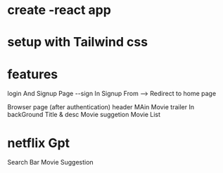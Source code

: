 # create -react app 
# setup  with Tailwind css


# features

login And Signup Page 
--sign In Signup From --> Redirect to home page 

Browser page (after authentication)
header
MAin Movie
trailer In backGround 
Title & desc 
Movie suggetion
Movie List 



# netflix Gpt 
Search Bar
Movie Suggestion 